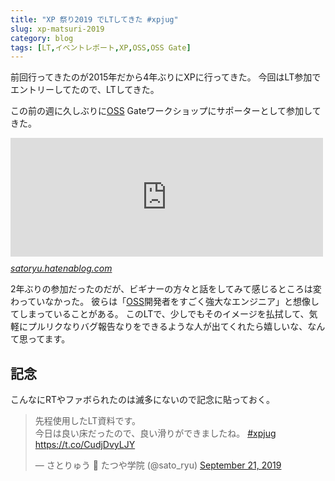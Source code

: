 ```yaml
---
title: "XP 祭り2019 でLTしてきた #xpjug"
slug: xp-matsuri-2019
category: blog
tags: [LT,イベントレポート,XP,OSS,OSS Gate]
---
```

<p>前回行ってきたのが2015年だから4年ぶりにXPに行ってきた。
今回はLT参加でエントリーしてたので、LTしてきた。</p>

<script async class="speakerdeck-embed" data-id="c6e6743a83874131ab3d3e80a5e92d63" data-ratio="1.33333333333333" src="//speakerdeck.com/assets/embed.js"></script>


<p>この前の週に久しぶりに<a class="keyword" href="http://d.hatena.ne.jp/keyword/OSS">OSS</a> Gateワークショップにサポーターとして参加してきた。</p>

<p><iframe src="https://hatenablog-parts.com/embed?url=https%3A%2F%2Fsatoryu.hatenablog.com%2Fentry%2Foss_gate_workshop20190914" title="OSS Gate東京ワークショップ でサポーターとして参加してきた #oss_gate - satoryuの日記" class="embed-card embed-blogcard" scrolling="no" frameborder="0" style="display: block; width: 100%; height: 190px; max-width: 500px; margin: 10px 0px;"></iframe><cite class="hatena-citation"><a href="https://satoryu.hatenablog.com/entry/oss_gate_workshop20190914">satoryu.hatenablog.com</a></cite></p>

<p>2年ぶりの参加だったのだが、ビギナーの方々と話をしてみて感じるところは変わっていなかった。
彼らは「<a class="keyword" href="http://d.hatena.ne.jp/keyword/OSS">OSS</a>開発者をすごく強大なエンジニア」と想像してしまっていることがある。
このLTで、少しでもそのイメージを払拭して、気軽にプルリクなりバグ報告なりをできるような人が出てくれたら嬉しいな、なんて思ってます。</p>

<h2>記念</h2>

<p>こんなにRTやファボられたのは滅多にないので記念に貼っておく。</p>

<p><blockquote class="twitter-tweet" data-lang="HASH(0x56147e97d4f0)"><p lang="ja" dir="ltr">先程使用したLT資料です。<br>今日は良い床だったので、良い滑りができましたね。 <a href="https://twitter.com/hashtag/xpjug?src=hash&amp;ref_src=twsrc%5Etfw">#xpjug</a> <a href="https://t.co/CudjDvyLJY">https://t.co/CudjDvyLJY</a></p>&mdash; さとりゅう 🌸 たつや学院 (@sato_ryu) <a href="https://twitter.com/sato_ryu/status/1175332930517815297?ref_src=twsrc%5Etfw">September 21, 2019</a></blockquote><script async src="https://platform.twitter.com/widgets.js" charset="utf-8"></script></p>

